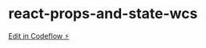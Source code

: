 # react-props-and-state-wcs

[Edit in Codeflow ⚡️](https://stackblitz.com/~/github.com/BriacGL/react-props-and-state-wcs)